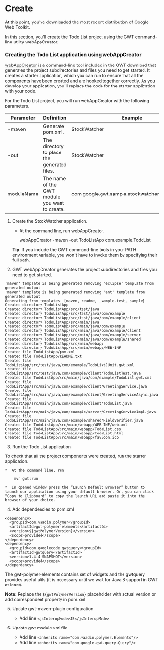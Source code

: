 Create
===

At this point, you've downloaded the most recent distribution of Google Web Toolkit.

In this section, you'll create the Todo List project using the GWT command-line utility webAppCreator.

### Creating the Todo List application using webAppCreator

[webAppCreator](http://www.gwtproject.org/doc/latest/RefCommandLineTools.html#webAppCreator) is a command-line tool included in the GWT download that generates the project subdirectories and files you need to get started. It creates a starter application, which you can run to ensure that all the components have been created and are hooked together correctly. As you develop your application, you'll replace the code for the starter application with your code.

For the Todo List project, you will run webAppCreator with the following parameters.

| Parameter  | Definition                                                                                                                                                                                                | Example |
| ---------- | --------------------------------------------------------------------------------------------------------------------------------------------------------------------------------------------------------- | ------- |
| -maven     | Generate pom.xml.                                                                                                                                                               | StockWatcher |
| -out       | The directory to place the generated files.                                                                                                                                                               | StockWatcher |
| moduleName | The name of the GWT module you want to create.                                                                                                                                                            | com.google.gwt.sample.stockwatcher.StockWatcher |

1.  Create the StockWatcher application.
    *  At the command line, run webAppCreator.

        webAppCreator -maven -out TodoListApp com.example.TodoList

    **Tip:** If you include the GWT command-line tools in your PATH environment variable, you won't have to invoke them by specifying their full path.

2.  GWT webAppCreator generates the project subdirectories and files you need to get started.

```
'maven' template is being generated removing 'eclipse' template from generated output.
'maven' template is being generated removing 'ant' template from generated output.
Generating from templates: [maven, readme, _sample-test, sample]
Created directory TodoListApp
Created directory TodoListApp/src/test/java
Created directory TodoListApp/src/test/java/com/example
Created directory TodoListApp/src/test/java/com/example/client
Created directory TodoListApp/src/main/java
Created directory TodoListApp/src/main/java/com/example
Created directory TodoListApp/src/main/java/com/example/client
Created directory TodoListApp/src/main/java/com/example/server
Created directory TodoListApp/src/main/java/com/example/shared
Created directory TodoListApp/src/main/webapp
Created directory TodoListApp/src/main/webapp/WEB-INF
Created file TodoListApp/pom.xml
Created file TodoListApp/README.txt
Created file TodoListApp/src/test/java/com/example/TodoListJUnit.gwt.xml
Created file TodoListApp/src/test/java/com/example/client/TodoListTest.java
Created file TodoListApp/src/main/java/com/example/TodoList.gwt.xml
Created file TodoListApp/src/main/java/com/example/client/GreetingService.java
Created file TodoListApp/src/main/java/com/example/client/GreetingServiceAsync.java
Created file TodoListApp/src/main/java/com/example/client/TodoList.java
Created file TodoListApp/src/main/java/com/example/server/GreetingServiceImpl.java
Created file TodoListApp/src/main/java/com/example/shared/FieldVerifier.java
Created file TodoListApp/src/main/webapp/WEB-INF/web.xml
Created file TodoListApp/src/main/webapp/TodoList.css
Created file TodoListApp/src/main/webapp/TodoList.html
Created file TodoListApp/src/main/webapp/favicon.ico

```

3.  Run the Todo List application

To check that all the project components were created, run the starter application.

    *  At the command line, run
    
        mvn gwt:run
        
    *  In opened window press the “Launch Default Browser” button to launch our application using your default browser. Or, you can click “Copy to Clipboard” to copy the launch URL and paste it into the browser of your choice.

4.  Add dependencies to pom.xml

```
<dependency>
  <groupId>com.vaadin.polymer</groupId>
  <artifactId>gwt-polymer-elements</artifactId>
  <version>${gwtPolymerVersion}</version>
  <scope>provided</scope>
</dependency>
<dependency>
  <groupId>com.googlecode.gwtquery</groupId>
  <artifactId>gwtquery</artifactId>
  <version>1.4.4-SNAPSHOT</version>
  <scope>provided</scope>
</dependency>
```

The gwt-polymer-elements contains set of widgets and the gwtquery provides useful utils (it is necessary until we wait for Java 8 support in GWT at least).

**Note:** Replace the `${gwtPolymerVersion}` placeholder with actual version or add correspondent property in pom.xml

5.  Update gwt-maven-plugin configuration
    *  Add line `<jsInteropMode>JS</jsInteropMode>`
    
6.  Update gwt module xml file
    *  Add line `<inherits name="com.vaadin.polymer.Elements"/>`
    *  Add line `<inherits name="com.google.gwt.query.Query"/>`